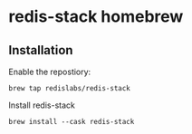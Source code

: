 # redis-stack homebrew

## Installation

Enable the repostiory:

```
brew tap redislabs/redis-stack
```

Install redis-stack

```
brew install --cask redis-stack
```
